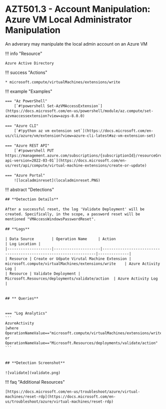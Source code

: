 # AZT501.3 - Account Manipulation: Azure VM Local Administrator Manipulation

An adverary may manipulate the local admin account on an Azure VM

!!! info "Resource" 

	Azure Active Directory

!!! success "Actions"

	* microsoft.compute/virtualMachines/extensions/write

!!! example "Examples"

    === "Az PowerShell"
		[`#!powershell Set-AzVMAccessExtension`](https://docs.microsoft.com/en-us/powershell/module/az.compute/set-azvmaccessextension?view=azps-8.0.0)
		
	=== "Azure CLI"
		[`#!python az vm extension set`](https://docs.microsoft.com/en-us/cli/azure/vm/extension?view=azure-cli-latest#az-vm-extension-set)
		
	=== "Azure REST API"	
		[`#!powershell PUT https://management.azure.com/subscriptions/{subscriptionId}/resourceGroups/{resourceGroupName}/providers/Microsoft.Compute/virtualMachines/{vmName}/extensions/{vmExtensionName}?api-version=2022-03-01`](https://docs.microsoft.com/en-us/rest/api/compute/virtual-machine-extensions/create-or-update)		

    === "Azure Portal"
    	![localadminreset](localadminreset.PNG)

 
!!! abstract "Detections"

	## **Detection Details**

	After a successful reset, the log 'Validate Deployment' will be created. Specifically, in the scope, a password reset will be mentioned "VMAccessWindowsPasswordReset".

	## **Logs** 

    | Data Source        | Operation Name     | Action                                                            | Log Location |
    |--------------------|---------------------|-------------------------------------------------------------------|--------------|
    | Resource | Create or Udpate Virutal Machine Extension | microsoft.compute/virtualMachines/extensions/write	| Azure Activity Log |
    | Resource | Validate Deployment | Microsoft.Resources/deployments/validate/action	| Azure Activity Log |
    
    
    ## ** Queries**

	
	=== "Log Analytics"
	```
	AzureActivity 
	|where OperationNameValue=="microsoft.compute/virtualMachines/extensions/write" or OperationNameValue=="Microsoft.Resources/deployments/validate/action"
	```


	## **Detection Screenshot**

	![validate](validate.png)

!!! faq "Additional Resources"

	[https://docs.microsoft.com/en-us/troubleshoot/azure/virtual-machines/reset-rdp](https://docs.microsoft.com/en-us/troubleshoot/azure/virtual-machines/reset-rdp)
